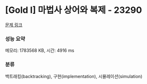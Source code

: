 # [Gold I] 마법사 상어와 복제 - 23290 

[문제 링크](https://www.acmicpc.net/problem/23290) 

### 성능 요약

메모리: 1783568 KB, 시간: 4916 ms

### 분류

백트래킹(backtracking), 구현(implementation), 시뮬레이션(simulation)

